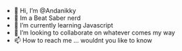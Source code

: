 - 👋 Hi, I’m @Andanikky
- 👀 Im a Beat Saber nerd
- 🌱 I’m currently learning Javascript
- 💞️ I’m looking to collaborate on whatever comes my way
- 📫 How to reach me ... wouldnt you like to know

<!---
Andanikky/Andanikky is a ✨ special ✨ repository because its `README.md` (this file) appears on your GitHub profile.
You can click the Preview link to take a look at your changes.
--->
